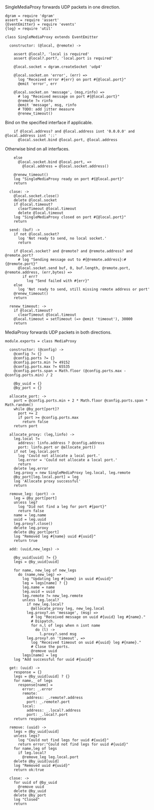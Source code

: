 SingleMediaProxy forwards UDP packets in one direction.

    dgram = require 'dgram'
    assert = require 'assert'
    {EventEmitter} = require 'events'
    {log} = require 'util'

    class SingleMediaProxy extends EventEmitter

      constructor: (@local, @remote) ->

        assert @local?, 'local is required'
        assert @local?.port?, 'local.port is required'

        @local.socket = dgram.createSocket 'udp4'

        @local.socket.on 'error', (err) =>
          log "Received error #{err} on port #{@local.port}"
          @emit 'error', err

        @local.socket.on 'message', (msg,rinfo) =>
          # log "Received message on port #{@local.port}"
          @remote ?= rinfo
          @emit 'message', msg, rinfo
          # TODO: add jitter measure
          @renew_timeout()

Bind on the specified interface if applicable.

        if @local.address? and @local.address isnt '0.0.0.0' and @local.address isnt '::'
          @local.socket.bind @local.port, @local.address

Otherwise bind on all interfaces.

        else
          @local.socket.bind @local.port, =>
            @local.address = @local.socket.address()

        @renew_timeout()
        log "SingleMediaProxy ready on port #{@local.port}"
        return

      close: ->
        @local.socket.close()
        delete @local.socket
        if @local.timeout?
          clearTimeout @local.timeout
          delete @local.timeout
        log "SingleMediaProxy closed on port #{@local.port}"
        return

      send: (buf) ->
        if not @local.socket?
          log 'Not ready to send, no local socket.'
          return

        if @local.socket? and @remote? and @remote.address? and @remote.port?
          # log "Sending message out to #{@remote.address}:#{@remote.port}"
          @local.socket.send buf, 0, buf.length, @remote.port, @remote.address, (err,bytes) =>
            if err?
              log "Send failed with #{err}"
        else
          log 'Not ready to send, still missing remote address or port'
        @renew_timeout()
        return

      renew_timeout: ->
        if @local.timeout?
          clearTimeout @local.timeout
        @local.timeout = setTimeout (=> @emit 'timeout'), 30000
        return


MediaProxy forwards UDP packets in both directions.

    module.exports = class MediaProxy

      constructor: (@config) ->
        @config ?= {}
        @config.ports ?= {}
        @config.ports.min ?= 49152
        @config.ports.max ?= 65535
        @config.ports.span = Math.floor (@config.ports.max - @config.ports.min) / 2

        @by_uuid = {}
        @by_port = {}

      allocate_port: ->
        port = @config.ports.min + 2 * Math.floor @config.ports.span * Math.random()
        while @by_port[port]?
          port += 2
          if port >= @config.ports.max
            return false
        return port

      allocate_proxy: (leg,linfo) ->
        leg.local ?=
          address: linfo.address ? @config.address
          port: linfo.port or @allocate_port()
        if not leg.local.port
          log 'Could not allocate a local port.'
          leg.error = 'Could not allocate a local port.'
          return
        delete leg.error
        leg.proxy = new SingleMediaProxy leg.local, leg.remote
        @by_port[leg.local.port] = leg
        log 'Allocate proxy successful'
        return

      remove_leg: (port) ->
        leg = @by_port[port]
        unless leg?
          log "Did not find a leg for port #{port}"
          return false
        name = leg.name
        uuid = leg.uuid
        leg.proxy?.close()
        delete leg.proxy
        delete @by_port[port]
        log "Removed leg #{name} uuid #{uuid}"
        return true

      add: (uuid,new_legs) ->

        @by_uuid[uuid] ?= {}
        legs = @by_uuid[uuid]

        for name, new_leg of new_legs
          do (name,new_leg) =>
            log "Updating leg #{name} in uuid #{uuid}"
            leg = legs[name] ? {}
            leg.name = name
            leg.uuid = uuid
            leg.remote ?= new_leg.remote
            unless leg.local?
              if new_leg.local?
                @allocate_proxy leg, new_leg.local
              leg.proxy?.on 'message', (msg) =>
                # log "Received message on uuid #{uuid} leg #{name}."
                # Dispatch.
                for n,l of legs when n isnt name
                  do (l) ->
                    l.proxy?.send msg
              leg.proxy?.on 'timeout', =>
                log "Received timeout on uuid #{uuid} leg #{name}."
                # Close the ports.
                @remove uuid
            legs[name] = leg
        log "Add successful for uuid #{uuid}"

      get: (uuid) ->
        response = {}
        legs = @by_uuid[uuid] ? {}
        for name,_ of legs
          response[name] =
            error: _.error
            remote:
              address: _.remote?.address
              port: _.remote?.port
            local:
              address: _.local?.address
              port: _.local?.port
        return response

      remove: (uuid) ->
        legs = @by_uuid[uuid]
        unless legs?
          log "Could not find legs for uuid #{uuid}"
          return error:"Could not find legs for uuid #{uuid}"
        for name,leg of legs
          if leg.local?
            @remove_leg leg.local.port
        delete @by_uuid[uuid]
        log "Removed uuid #{uuid}"
        return ok:true

      close: ->
        for uuid of @by_uuid
          @remove uuid
        delete @by_uuid
        delete @by_port
        log "Closed"
        return
